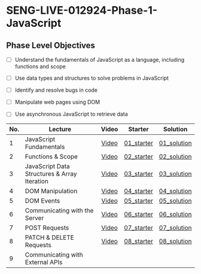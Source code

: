 # SENG-LIVE-012924-Phase-1-JavaScript
## Phase Level Objectives
- [ ] Understand the fundamentals of JavaScript as a language, including functions and scope
- [ ] Use data types and structures to solve problems in JavaScript
- [ ] Identify and resolve bugs in code
- [ ] Manipulate web pages using DOM
- [ ] Use asynchronous JavaScript to retrieve data


|No. | Lecture                          | Video 	| Starter 	| Solution 	|
|----|------------------------------	|:-----:	|--------	|---------	|
|1 | JavaScript Fundamentals            |[Video](https://www.youtube.com/watch?v=W8etuwYQi9Q)|[01_starter](https://github.com/RikkuX491/EAST-SE-012924-Phase-1/tree/01_starter)|[01_solution](https://github.com/RikkuX491/EAST-SE-012924-Phase-1/tree/01_solution)|
|2 | Functions & Scope                	|[Video](https://www.youtube.com/watch?v=SkZfPZTiYvA)|[02_starter](https://github.com/RikkuX491/EAST-SE-012924-Phase-1/tree/02_starter)|[02_solution](https://github.com/RikkuX491/EAST-SE-012924-Phase-1/tree/02_solution)|
|3 | JavaScript Data Structures & Array Iteration                 	|[Video](https://www.youtube.com/watch?v=EYFGyAlAJt0)|[03_starter](https://github.com/RikkuX491/EAST-SE-012924-Phase-1/tree/03_starter)|[03_solution](https://github.com/RikkuX491/EAST-SE-012924-Phase-1/tree/03_solution)|
|4 | DOM Manipulation                 	|[Video](https://www.youtube.com/watch?v=tEE5hoBf9Lc)|[04_starter](https://github.com/RikkuX491/EAST-SE-012924-Phase-1/tree/04_starter)|[04_solution](https://github.com/RikkuX491/EAST-SE-012924-Phase-1/tree/04_solution)|
|5 | DOM Events                       	|[Video](https://www.youtube.com/watch?v=jfj5qnmTe9E)|[05_starter](https://github.com/RikkuX491/EAST-SE-012924-Phase-1/tree/05_starter)|[05_solution](https://github.com/RikkuX491/EAST-SE-012924-Phase-1/tree/05_solution)|
|6 | Communicating with the Server    	|[Video](https://www.youtube.com/watch?v=cOxY61VznD0)|[06_starter](https://github.com/RikkuX491/EAST-SE-012924-Phase-1/tree/06_starter)|[06_solution](https://github.com/RikkuX491/EAST-SE-012924-Phase-1/tree/06_solution)|
|7 | POST Requests                    	|[Video](https://www.youtube.com/watch?v=voHNL-3sjos)|[07_starter](https://github.com/RikkuX491/EAST-SE-012924-Phase-1/tree/07_starter)|[07_solution](https://github.com/RikkuX491/EAST-SE-012924-Phase-1/tree/07_solution)|
|8 | PATCH & DELETE Requests          	|[Video](https://www.youtube.com/watch?v=VZI99YyKdK8)|[08_starter](https://github.com/RikkuX491/EAST-SE-012924-Phase-1/tree/08_starter)|[08_solution](https://github.com/RikkuX491/EAST-SE-012924-Phase-1/tree/08_solution)|
|9 | Communicating with External APIs 	||||